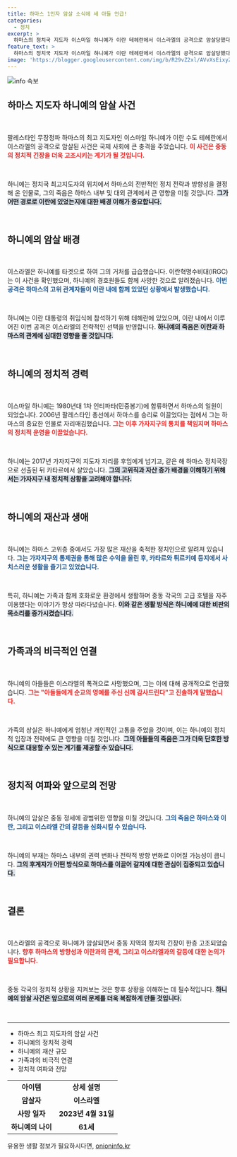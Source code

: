 ```yaml
---
title: 하마스 1인자 암살 소식에 세 아들 언급!
categories:
  - 정치
excerpt: >
  하마스의 정치국 지도자 이스마일 하니예가 이란 테헤란에서 이스라엘의 공격으로 암살당했다. 그의 죽음은 중동 긴장을 한층 고조시키고 있으며, 하마스는 이란 및 레바논 무장 정파 고위 관계자들과 함께 있었다. 하니예 암살의 파장이 어떻게 전개될지 관심이 집중된다.
feature_text: >
  하마스의 정치국 지도자 이스마일 하니예가 이란 테헤란에서 이스라엘의 공격으로 암살당했다. 그의 죽음은 중동 긴장을 한층 고조시키고 있으며, 하마스는 이란 및 레바논 무장 정파 고위 관계자들과 함께 있었다. 하니예 암살의 파장이 어떻게 전개될지 관심이 집중된다.
image: 'https://blogger.googleusercontent.com/img/b/R29vZ2xl/AVvXsEixyZcFfHzMRdzZMjFBmAUKJYCLCGyLL1o632UiGVXcaFdKo_bkvkuCioo0uUKlGfBVcT3P84aROyZIXSBEx3Aw5nCQ3pTgDom1WDC4m8eifvWiAmWEEVb4x6G_l8C0QH225ldMjyaFvpxGEBGNO37VmDTDMHGhJPq73UglMfDca1-0aw/s1600/blogspot.png'
---
```


<p><img src="https://blogger.googleusercontent.com/img/b/R29vZ2xl/AVvXsEixyZcFfHzMRdzZMjFBmAUKJYCLCGyLL1o632UiGVXcaFdKo_bkvkuCioo0uUKlGfBVcT3P84aROyZIXSBEx3Aw5nCQ3pTgDom1WDC4m8eifvWiAmWEEVb4x6G_l8C0QH225ldMjyaFvpxGEBGNO37VmDTDMHGhJPq73UglMfDca1-0aw/s1600/blogspot.png" alt="info 속보" /></p>

<h2 data-ke-size="size26">하마스 지도자 하니예의 암살 사건</h2>

<p data-ke-size="size16">&nbsp;</p> 

<p>팔레스타인 무장정파 하마스의 최고 지도자인 이스마일 하니예가 이란 수도 테헤란에서 이스라엘의 공격으로 암살된 사건은 국제 사회에 큰 충격을 주었습니다. <b><span style="color: #ee2323;">이 사건은 중동의 정치적 긴장을 더욱 고조시키는 계기가 될 것입니다.</span></b> </p>

<p data-ke-size="size16">&nbsp;</p> 

<p>하니예는 정치국 최고지도자의 위치에서 하마스의 전반적인 정치 전략과 방향성을 결정해 온 인물로, 그의 죽음은 하마스 내부 및 대외 관계에서 큰 영향을 미칠 것입니다. <b><span style="background-color: #21538527;">그가 어떤 경로로 이란에 있었는지에 대한 배경 이해가 중요합니다.</span></b> </p>

<p data-ke-size="size16">&nbsp;</p> 

<h2 data-ke-size="size26">하니예의 암살 배경</h2>

<p data-ke-size="size16">&nbsp;</p> 

<p>이스라엘은 하니예를 타겟으로 하여 그의 거처를 급습했습니다. 이란혁명수비대(IRGC)는 이 사건을 확인했으며, 하니예의 경호원들도 함께 사망한 것으로 알려졌습니다. <b><span style="color: #1a5490;">이번 공격은 하마스의 고위 관계자들이 이란 내에 함께 있었던 상황에서 발생했습니다.</span></b> </p>

<p data-ke-size="size16">&nbsp;</p> 

<p>하니예는 이란 대통령의 취임식에 참석하기 위해 테헤란에 있었으며, 이란 내에서 이루어진 이번 공격은 이스라엘의 전략적인 선택을 반영합니다. <b><span style="background-color: #21538527;">하니예의 죽음은 이란과 하마스의 관계에 심대한 영향을 줄 것입니다.</span></b></p>

<p data-ke-size="size16">&nbsp;</p> 

<h2 data-ke-size="size26">하니예의 정치적 경력</h2>

<p data-ke-size="size16">&nbsp;</p> 

<p>이스마일 하니예는 1980년대 1차 인티파타(민중봉기)에 합류하면서 하마스의 일원이 되었습니다. 2006년 팔레스타인 총선에서 하마스를 승리로 이끌었다는 점에서 그는 하마스의 중요한 인물로 자리매김했습니다. <b><span style="color: #ee2323;">그는 이후 가자지구의 통치를 책임지며 하마스의 정치적 운영을 이끌었습니다.</span></b> </p>

<p data-ke-size="size16">&nbsp;</p> 

<p>하니예는 2017년 가자지구의 지도자 자리를 후임에게 넘기고, 같은 해 하마스 정치국장으로 선출된 뒤 카타르에서 살았습니다. <b><span style="background-color: #21538527;">그의 고위직과 자산 증가 배경을 이해하기 위해서는 가자지구 내 정치적 상황을 고려해야 합니다.</span></b></p>

<p data-ke-size="size16">&nbsp;</p> 

<h2 data-ke-size="size26">하니예의 재산과 생애</h2>

<p data-ke-size="size16">&nbsp;</p> 

<p>하니예는 하마스 고위층 중에서도 가장 많은 재산을 축적한 정치인으로 알려져 있습니다. <b><span style="color: #1a5490;">그는 가자지구의 통제권을 통해 많은 수익을 올린 후, 카타르와 튀르키예 등지에서 사치스러운 생활을 즐기고 있었습니다.</span></b> </p>

<p data-ke-size="size16">&nbsp;</p> 

<p>특히, 하니예는 가족과 함께 호화로운 환경에서 생활하며 중동 각국의 고급 호텔을 자주 이용했다는 이야기가 항상 따라다녔습니다. <b><span style="background-color: #21538527;">이와 같은 생활 방식은 하니예에 대한 비판의 목소리를 증가시켰습니다.</span></b></p>

<p data-ke-size="size16">&nbsp;</p> 

<h2 data-ke-size="size26">가족과의 비극적인 연결</h2>

<p data-ke-size="size16">&nbsp;</p> 

<p>하니예의 아들들은 이스라엘의 폭격으로 사망했으며, 그는 이에 대해 공개적으로 언급했습니다. <b><span style="color: #ee2323;">그는 "아들들에게 순교의 영예를 주신 신께 감사드린다"고 진솔하게 말했습니다.</span></b> </p>

<p data-ke-size="size16">&nbsp;</p> 

<p>가족의 상실은 하니예에게 엄청난 개인적인 고통을 주었을 것이며, 이는 하니예의 정치적 입장과 전략에도 큰 영향을 미칠 것입니다. <b><span style="background-color: #21538527;">그의 아들들의 죽음은 그가 더욱 단호한 방식으로 대응할 수 있는 계기를 제공할 수 있습니다.</span></b> </p>

<p data-ke-size="size16">&nbsp;</p> 

<h2 data-ke-size="size26">정치적 여파와 앞으로의 전망</h2>

<p data-ke-size="size16">&nbsp;</p> 

<p>하니예의 암살은 중동 정세에 광범위한 영향을 미칠 것입니다. <b><span style="color: #1a5490;">그의 죽음은 하마스와 이란, 그리고 이스라엘 간의 갈등을 심화시킬 수 있습니다.</span></b> </p>

<p data-ke-size="size16">&nbsp;</p> 

<p>하니예의 부재는 하마스 내부의 권력 변화나 전략적 방향 변화로 이어질 가능성이 큽니다. <b><span style="background-color: #21538527;">그의 후계자가 어떤 방식으로 하마스를 이끌어 갈지에 대한 관심이 집중되고 있습니다.</span></b> </p>

<p data-ke-size="size16">&nbsp;</p> 

<h2 data-ke-size="size26">결론</h2>

<p data-ke-size="size16">&nbsp;</p> 

<p>이스라엘의 공격으로 하니예가 암살되면서 중동 지역의 정치적 긴장이 한층 고조되었습니다. <b><span style="color: #ee2323;">향후 하마스의 방향성과 이란과의 관계, 그리고 이스라엘과의 갈등에 대한 논의가 필요합니다.</span></b> </p>

<p data-ke-size="size16">&nbsp;</p> 

<p>중동 각국의 정치적 상황을 지켜보는 것은 향후 상황을 이해하는 데 필수적입니다. <b><span style="background-color: #21538527;">하니예의 암살 사건은 앞으로의 여러 문제를 더욱 복잡하게 만들 것입니다.</span></b> </p>

<p data-ke-size="size16">&nbsp;</p> 

<hr>

<ul>
    <li>하마스 최고 지도자의 암살 사건</li>
    <li>하니예의 정치적 경력</li>
    <li>하니예의 재산 규모</li>
    <li>가족과의 비극적 연결</li>
    <li>정치적 여파와 전망</li>
</ul>

<table style="width: 100%; border-collapse: collapse;">
    <tr>
        <td style="text-align: center; height: 17px;"><b>아이템</b></td>
        <td style="text-align: center; height: 17px;"><b>상세 설명</b></td>
    </tr>
    <tr>
        <td style="text-align: center; height: 17px;"><b>암살자</b></td>
        <td style="text-align: center; height: 17px;"><b>이스라엘</b></td>
    </tr>
    <tr>
        <td style="text-align: center; height: 17px;"><b>사망 일자</b></td>
        <td style="text-align: center; height: 17px;"><b>2023년 4월 31일</b></td>
    </tr>
    <tr>
        <td style="text-align: center; height: 17px;"><b>하니예의 나이</b></td>
        <td style="text-align: center; height: 17px;"><b>61세</b></td>
    </tr>
</table>
유용한 생활 정보가 필요하시다면, <a href="https://onioninfo.kr" rel="dofollow">onioninfo.kr</a>


